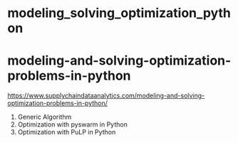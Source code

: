 # modeling_solving_optimization_python
# modeling-and-solving-optimization-problems-in-python 
https://www.supplychaindataanalytics.com/modeling-and-solving-optimization-problems-in-python/

1. Generic Algorithm
2. Optimization with pyswarm in Python
3. Optimization with PuLP in Python